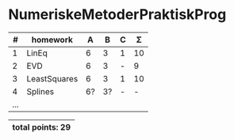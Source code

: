 # NumeriskeMetoderPraktiskProg
| #  |    homework   | A | B | C | Σ   |
| -- | ------------- | - | - | - | --- |
| 1  | LinEq         | 6 | 3 | 1 | 10  |
| 2  | EVD           | 6 | 3 | - |  9  |
| 3  | LeastSquares  | 6 | 3 | 1 | 10  |
| 4  | Splines       | 6? | 3? | - | - |
|              ...                     |
 

|                    total points: 29  |
| ------------------------------------ |
